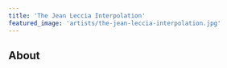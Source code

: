 ```yaml
---
title: 'The Jean Leccia Interpolation'
featured_image: 'artists/the-jean-leccia-interpolation.jpg'
---
```


## About


